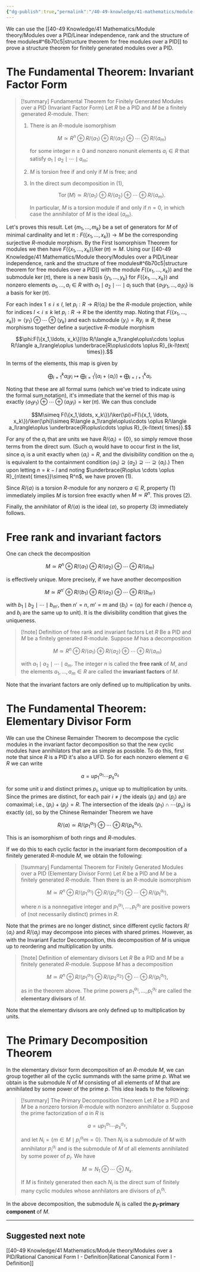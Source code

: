 ```yaml
---
{"dg-publish":true,"permalink":"/40-49-knowledge/41-mathematics/module-theory/modules-over-a-pid/modules-over-a-pid-the-fundamental-theorem/","tags":["module_theory"],"updated":"2024-11-15T08:55:17-08:00"}
---
```


We can use the [[40-49 Knowledge/41 Mathematics/Module theory/Modules over a PID/Linear independence, rank and the structure of free modules#^6b70c5\|structure theorem for free modules over a PID]] to prove a structure theorem for finitely generated modules over a PID.
# The Fundamental Theorem: Invariant Factor Form

> [!summary] Fundamental Theorem for Finitely Generated Modules over a PID (Invariant Factor Form)
> Let $R$ be a PID and $M$ be a finitely generated $R$-module. Then:
> 1. There is an $R$-module isomorphism
>    
>    $$M\simeq R^n\oplus R/\langle a_1\rangle\oplus R/\langle a_2\rangle\oplus\cdots \oplus R/\langle a_m\rangle$$
>    
>    for some integer $n\geq 0$ and nonzero nonunit elements $a_i\in R$ that satisfy $a_1\mid a_2\mid \cdots \mid a_m$;
>   2. $M$ is torsion free if and only if $M$ is free; and
>   3. In the direct sum decomposition in (1),
>      
>      $$\operatorname{Tor}(M)\simeq R/\langle a_1\rangle\oplus R/\langle a_2\rangle\oplus\cdots \oplus R/\langle a_m\rangle.$$
>      
>      In particular, $M$ is a torsion module if and only if $n=0$, in which case the annihilator of $M$ is the ideal $\langle a_m\rangle$.

Let's proves this result. Let $\{m_1,\ldots, m_k\}$ be a set of generators for $M$ of minimal cardinality and let $\pi:F(\{x_1, \ldots, x_k\})\to M$ be the corresponding surjective $R$-module morphism. By the First Isomorphism Theorem for modules we then have $F(\{x_1, \ldots, x_k\})/\ker(\pi)\simeq M$. Using our [[40-49 Knowledge/41 Mathematics/Module theory/Modules over a PID/Linear independence, rank and the structure of free modules#^6b70c5\|structure theorem for free modules over a PID]] with the module $F(\{x_1,\ldots, x_k\})$ and the submodule $\ker(\pi)$, there is a new basis $\{y_1,\ldots, y_k\}$ for $F(\{x_1,\ldots, x_k\})$ and nonzero elements $a_1,\ldots, a_l\in R$ with $a_1\mid a_2\mid \cdots \mid a_l$ such that $\{a_1y_1,\ldots, a_ly_l\}$ is a basis for $\ker(\pi)$.

For each index $1\leq i\leq l$, let $p_i:R\to R/\langle a_i\rangle$ be the $R$-module projection, while for indices $l<i\leq k$ let $p_i:R\to R$ be the identity map. Noting that $F(\{x_1,\ldots, x_k\})\simeq\langle y_1\rangle\oplus \cdots \oplus \langle y_k\rangle$ and each submodule $\langle y_i\rangle=Ry_i\cong R$, these morphisms together define a surjective $R$-module morphism

$$\phi:F(\{x_1,\ldots, x_k\})\to R/\langle a_1\rangle\oplus\cdots \oplus R/\langle a_l\rangle\oplus \underbrace{R\oplus\cdots \oplus R}_{k-l\text{ times}}.$$

In terms of the elements, this map is given by

$$\bigoplus_{i=1}^k \alpha_i y_i\mapsto \bigoplus_{i=1}^l (\alpha_i+\langle a_i\rangle)+\bigoplus_{i=l+1}^k \alpha_i.$$

Noting that these are all formal sums (which we've tried to indicate using the formal sum notation), it's immediate that the kernel of this map is exactly $\langle a_1y_1\rangle\oplus \cdots \oplus \langle a_ly_l\rangle=\ker(\pi)$. We can thus conclude

$$M\simeq F(\{x_1,\ldots, x_k\})/\ker(\pi)=F(\{x_1, \ldots, x_k\})/\ker(\phi)\simeq R\langle a_1\rangle\oplus\cdots \oplus R/\langle a_l\rangle\oplus \underbrace{R\oplus\cdots \oplus R}_{k-l\text{ times}}.$$

For any of the $a_i$ that are units we have $R/\langle a_i\rangle=\{0\}$, so simply remove those terms from the direct sum. (Such $a_i$ would have to occur first in the list, since $a_i$ is a unit exactly when $\langle a_i\rangle=R$, and the divisibility condition on the $a_i$ is equivalent to the containment condition $\langle a_1\rangle\supseteq \langle a_2\rangle\supseteq \cdots \supseteq \langle a_l\rangle$.) Then upon letting $n=k-l$ and noting $\underbrace{R\oplus \cdots \oplus R}_{n\text{ times}}\simeq R^n$, we have proven (1).

Since $R/\langle a\rangle$ is a torsion $R$-module for any nonzero $a\in R$, property (1) immediately implies $M$ is torsion free exactly when $M\simeq R^n$. This proves (2).

Finally, the annihilator of $R/\langle a\rangle$ is the ideal $\langle a\rangle$, so property (3) immediately follows.

# Free rank and invariant factors

One can check the decomposition

$$M\simeq R^n\oplus R/\langle a_1\rangle\oplus R/\langle a_2\rangle\oplus\cdots \oplus R/\langle a_m\rangle$$

is effectively unique. More precisely, if we have another decomposition

$$M\simeq R^{n'}\oplus R/\langle b_1\rangle\oplus R/\langle a_2\rangle\oplus\cdots \oplus R/\langle b_{m'}\rangle$$

with $b_1\mid b_2\mid\cdots \mid b_{m'}$, then $n'=n$, $m'=m$ and $\langle b_i\rangle=\langle a_i\rangle$ for each $i$ (hence $a_i$ and $b_i$ are the same up to unit). It is the divisibility condition that gives the uniqueness.

> [!note] Definition of free rank and invariant factors
> Let $R$ Be a PID and $M$ be a finitely generated $R$-module. Suppose $M$ has a decomposition
> 
> $$M\simeq R^n\oplus R/\langle a_1\rangle\oplus R/\langle a_2\rangle\oplus\cdots \oplus R/\langle a_m\rangle$$
> 
> with $a_1\mid a_2\mid\cdots \mid a_m$. The integer $n$ is called the **free rank** of $M$, and the elements $a_1,\ldots, a_m\in R$ are called the **invariant factors** of $M$.

Note that the invariant factors are only defined up to multiplication by units.

# The Fundamental Theorem: Elementary Divisor Form

We can use the Chinese Remainder Theorem to decompose the cyclic modules in the invariant factor decomposition so that the new cyclic modules have annihilators that are as simple as possible. To do this, first note that since $R$ is a PID it's also a UFD. So for each nonzero element $a\in R$ we can write

$$a=up_1^{\alpha_1}\cdots p_s^{\alpha_s}$$

for some unit $u$ and distinct primes $p_i$, unique up to multiplication by units. Since the primes are distinct, for each pair $i\neq j$ the ideals $\langle p_i\rangle$ and $\langle p_j\rangle$ are comaximal; i.e., $\langle p_i\rangle+\langle p_j\rangle=R$. The intersection of the ideals $\langle p_1\rangle\cap \cdots \langle p_s\rangle$ is exactly $\langle a\rangle$, so by the Chinese Remainder Theorem we have

$$R/\langle a\rangle\simeq R/\langle p_1^{\alpha_1}\rangle\oplus \cdots \oplus R/\langle p_s^{\alpha_s}\rangle.$$

This is an isomorphism of both rings and $R$-modules.

If we do this to each cyclic factor in the invariant form decomposition of a finitely generated $R$-module $M$, we obtain the following:

> [!summary] Fundamental Theorem for Finitely Generated Modules over a PID (Elementary Divisor Form)
> Let $R$ be a PID and $M$ be a finitely generated $R$-module. Then there is an $R$-module isomorphism
> 
> $$M\simeq R^n\oplus R/\langle p_1^{\alpha_1}\rangle\oplus R/\langle p_2^{\alpha_2}\rangle\oplus \cdots \oplus R/\langle p_t^{\alpha_t}\rangle,$$
> 
> where $n$ is a nonnegative integer and $p_1^{\alpha_1},\ldots, p_t^{\alpha_t}$ are positive powers of (not necessarily distinct) primes in $R$.

Note that the primes are no longer distinct, since different cyclic factors $R/\langle a_i\rangle$ and $R/\langle a_j\rangle$ may decompose into pieces with shared primes. However, as with the Invariant Factor Decomposition, this decomposition of $M$ is unique up to reordering and multiplication by units.

> [!note] Definition of elementary divisors
> Let $R$ Be a PID and $M$ be a finitely generated $R$-module. Suppose $M$ has a decomposition
> 
> $$M\simeq R^n\oplus R/\langle p_1^{\alpha_1}\rangle\oplus R/\langle p_2^{\alpha_2}\rangle\oplus \cdots \oplus R/\langle p_t^{\alpha_t}\rangle,$$
> 
> as in the theorem above. The prime powers $p_1^{\alpha_1},\ldots, p_t^{\alpha_t}$ are called the **elementary divisors** of $M$.

Note that the elementary divisors are only defined up to multiplication by units.

# The Primary Decomposition Theorem

In the elementary divisor form decomposition of an $R$-module $M$, we can group together all of the cyclic summands with the same prime $p$. What we obtain is the submodule $N$ of $M$ consisting of all elements of $M$ that are annihilated by some power of the prime $p$. This idea leads to the following:

> [!summary] The Primary Decomposition Theorem
> Let $R$ be a PID and $M$ be a nonzero torsion $R$-module with nonzero annihilator $a$. Suppose the prime factorization of $a$ in $R$ is
> 
> $$a=up_1^{\alpha_1}\cdots p_s^{\alpha_s},$$
> 
> and let $N_i=\{m\in M\mid p_i^{\alpha_i}m=0\}$. Then $N_i$ is a submodule of $M$ with annihilator $p_i^{\alpha_i}$ and is the submodule of $M$ of all elements annihilated by some power of $p_i$. We have
> 
> $$M\simeq N_1\oplus \cdots \oplus N_s.$$
> 
> If $M$ is finitely generated then each $N_i$ is the direct sum of finitely many cyclic modules whose annhilators are divisors of $p_i^{\alpha_i}$.

In the above decomposition, the submodule $N_i$ is called the **$p_i$-primary component** of $M$.

---

## Suggested next note

[[40-49 Knowledge/41 Mathematics/Module theory/Modules over a PID/Rational Canonical Form I - Definition\|Rational Canonical Form I - Definition]]